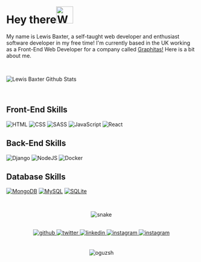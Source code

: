 # Hey there<img src="https://raw.githubusercontent.com/nixin72/nixin72/master/wave.gif" alt="Waving hand animated gif" height="45" width="45" /></h1>

My name is Lewis Baxter, a self-taught web developer and enthusiast software developer in my free time! I'm currently based in the UK working as a Front-End Web Developer for a company called [Graphitas!](https://www.graphitas.co.uk/) Here is a bit about me.

<br>

<p>
  <img src="https://github-readme-stats.vercel.app/api?username=lewisjb337&theme=dark&show_icons=true" alt="Lewis Baxter Github Stats"></img>
</p>
  
<br>

## Front-End Skills
<p>
   <img alt="HTML" src="https://img.shields.io/badge/HTML%20-%23E34F26.svg?logo=html5&logoColor=white"></img>
   <img alt="CSS" src="https://img.shields.io/badge/CSS%20-%231572B6.svg?logo=css3&logoColor=white"></img>
   <img alt="SASS" src="https://img.shields.io/badge/Sass%20-hotpink.svg?logo=SASS&logoColor=white"></img>
   <img alt="JavaScript" src="https://img.shields.io/badge/JavaScript%20-%23F7DF1E.svg?logo=javascript&logoColor=black"></img>
   <img alt="React" src="https://img.shields.io/badge/React%20-%2320232a.svg?logo=react&logoColor=%2361DAFB"></img>
</p>

## Back-End Skills
<p>
   <img alt="Django" src="https://img.shields.io/badge/Django%20-%2314354C.svg?logo=python&logoColor=white"></img>
   <img alt="NodeJS" src="https://img.shields.io/badge/Node.js%20-%2343853D.svg?logo=node-dot-js&logoColor=white"></img>
   <img alt="Docker" src="https://img.shields.io/badge/Docker-2391E6.svg?logo=docker&logoColor=white"></img>
</p>

## Database Skills
<p>
    <a href="https://www.mongodb.com/"><img alt="MongoDB" src ="https://img.shields.io/badge/MongoDB-%234ea94b.svg?logo=mongodb&logoColor=white"></a>
    <a href="https://www.mysql.com/"><img alt="MySQL" src="https://img.shields.io/badge/MySQL-%2300f.svg?logo=mysql&logoColor=white"></a>
    <a href="https://www.sqlite.org/index.html"><img alt="SQLite" src ="https://img.shields.io/badge/SQLite-%2307405e.svg?logo=sqlite&logoColor=white"></a>
</p>

<br>

<p align="center">
  <img src="https://github.com/ishikkkkaaaa/ishikkkkaaaa/raw/output/github-contribution-grid-snake.svg" alt="snake"></center>
</p>

<br>

<div align="center">
<a href="https://github.com/lewisjb337" target="_blank">
<img src=https://img.shields.io/badge/github-%2324292e.svg?&style=for-the-badge&logo=github&logoColor=white alt=github style="margin-bottom: 5px;" />
</a>
<a href="https://twitter.com/lewisjbaxter" target="_blank">
<img src=https://img.shields.io/badge/twitter-%2300acee.svg?&style=for-the-badge&logo=twitter&logoColor=white alt=twitter style="margin-bottom: 5px;" />
</a>
<a href="https://www.linkedin.com/in/lewis-baxter-9160541a1/" target="_blank">
<img src=https://img.shields.io/badge/linkedin-%231E77B5.svg?&style=for-the-badge&logo=linkedin&logoColor=white alt=linkedin style="margin-bottom: 5px;" />
</a>
<a href="https://www.instagram.com/lewis.j.b" target="_blank">
<img src=https://img.shields.io/badge/instagram-%23000000.svg?&style=for-the-badge&logo=instagram&logoColor=white alt=instagram style="margin-bottom: 5px;" />
</a>  
<a href="https://showwcase.com/lewisjb337" target="_blank">
<img src=https://img.shields.io/badge/showwcase-%23000000.svg?&style=for-the-badge&logo=showwcase&logoColor=white alt=instagram style="margin-bottom: 5px;" />
</a>  
</div> 

<br>

<p align="center"> <img src="https://komarev.com/ghpvc/?username=oguzsh&label=Profile%20views&color=0e75b6&style=flat" alt="oguzsh" /> </p>
